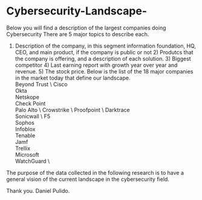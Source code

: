 # Cybersecurity-Landscape-
Below you will find a description of the largest companies doing Cybersecurity There are 5 major topics to describe each. 

1) Description of the company, in this segment information foundation, HQ, CEO, and main product, if the company is public or not  2) Produtcs that the company is offering, and a description of each solution. 3) Biggest competitor 4) Last earning report with growth year over year and revenue. 5) The stock price. Below is the list of the 18 major companies in the market today that define our landscape.\
Beyond Trust \ 
Cisco\
Okta \
Netskope \
Check Point \
Palo Alto \ 
Crowstrike \ 
Proofpoint \ 
Darktrace \
Sonicwall \ 
F5  \
Sophos \
Infoblox \
Tenable \
Jamf \
Trellix \
Microsoft \
WatchGuard \

The purpose of the data collected in the following research is to have a general vision of the current landscape in the cybersecurity field.

Thank you.
Daniel Pulido. 
